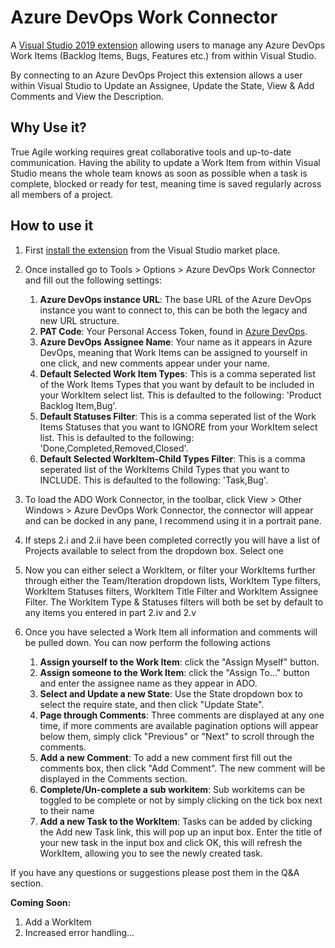 # Azure DevOps Work Connector
A [Visual Studio 2019 extension](https://marketplace.visualstudio.com/items?itemName=MadeUpExtensions.AzureDevopsWorkConnector)  allowing users to manage any Azure DevOps Work Items (Backlog Items, Bugs, Features etc.) from within Visual Studio.

By connecting to an Azure DevOps Project this extension allows a user within Visual Studio to Update an Assignee, Update the State, View & Add Comments and View the Description.

## Why Use it?
True Agile working requires great collaborative tools and up-to-date communication. Having the ability to update a Work Item from within Visual Studio means the whole team knows as soon as possible when a task is complete, blocked or ready for test, meaning time is saved regularly across all members of a project.

## How to use it
 1. First [install the extension](https://marketplace.visualstudio.com/items?itemName=MadeUpExtensions.AzureDevopsWorkConnector) from the Visual Studio market place.
 2. Once installed go to Tools > Options > Azure DevOps Work Connector
    and fill out the following settings:
    
	 1. **Azure DevOps instance URL**: The base URL of the Azure DevOps instance you want to connect to, this can be both the legacy and new URL structure.
	 2. **PAT Code**: Your Personal Access Token, found in [Azure DevOps](https://docs.microsoft.com/en-us/azure/devops/integrate/get-started/authentication/pats?view=azure-devops#create-personal-access-tokens-to-authenticate-access).
	 3. **Azure DevOps Assignee Name**: Your name as it appears in Azure DevOps, meaning that Work Items can be assigned to yourself in one click, and new comments appear under your name.
	 4. **Default Selected Work Item Types**: This is a comma seperated list of the Work Items Types that you want by default to be included in your WorkItem select list. This is defaulted to the following: 'Product Backlog Item,Bug'.
	 5. **Default Statuses Filter**: This is a comma seperated list of the Work Items Statuses that you want to IGNORE from your WorkItem select list. This is defaulted to the following: 'Done,Completed,Removed,Closed'.
	 6. **Default Selected WorkItem-Child Types Filter**: This is a comma seperated list of the WorkItems Child Types that you want to INCLUDE. This is defaulted to the following: 'Task,Bug'.
   
 3. To load the ADO Work Connector, in the toolbar, click View > Other Windows > Azure DevOps Work Connector, the connector will appear and can be docked in any pane, I recommend using it in a portrait pane.
 4. If steps 2.i and 2.ii have been completed correctly you will have a list of Projects available to select from the dropdown box. Select one
 5. Now you can either select a WorkItem, or filter your WorkItems further through either the Team/Iteration dropdown lists, WorkItem Type filters, WorkItem Statuses filters, WorkItem Title Filter and WorkItem Assignee Filter. The WorkItem Type & Statuses filters will both be set by default to any items you entered in part 2.iv and 2.v
 6. Once you have selected a Work Item all information and comments will be pulled down. You can now perform the following actions
	 1. **Assign yourself to the Work Item**: click the "Assign Myself" button.
	 2. **Assign someone to the Work Item**: click the "Assign To..." button and enter the assignee name as they appear in ADO.
	 3. **Select and Update a new State**: Use the State dropdown box to select the require state, and then click "Update State".
	 4. **Page through Comments**: Three comments are displayed at any one time, if more comments are available pagination options will appear below them, simply click "Previous" or "Next" to scroll through the comments.
	 5. **Add a new Comment**: To add a new comment first fill out the comments box, then click "Add Comment". The new comment will be displayed in the Comments section.
	 6. **Complete/Un-complete a sub workitem**: Sub workitems can be toggled to be complete or not by simply clicking on the tick box next to their name
	 7. **Add a new Task to the WorkItem**: Tasks can be added by clicking the Add new Task link, this will pop up an input box. Enter the title of your new task in the input box and click OK, this will refresh the WorkItem, allowing you to see the newly created task.
  
If you have any questions or suggestions please post them in the Q&A section.

**Coming Soon:**
1. Add a WorkItem
2. Increased error handling...
